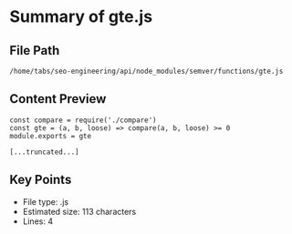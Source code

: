 # Summary of gte.js
  
## File Path
`/home/tabs/seo-engineering/api/node_modules/semver/functions/gte.js`

## Content Preview
```
const compare = require('./compare')
const gte = (a, b, loose) => compare(a, b, loose) >= 0
module.exports = gte

[...truncated...]
```

## Key Points
- File type: .js
- Estimated size: 113 characters
- Lines: 4
